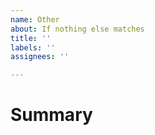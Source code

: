 ```yaml
---
name: Other
about: If nothing else matches
title: ''
labels: ''
assignees: ''

---
```


<!-- ONLY FOR USE IF NO OTHER SPECIFIC TEMPLATE MATCHES YOUR NEEDS -->

# Summary

<!-- Brief explanation of the issue. -->